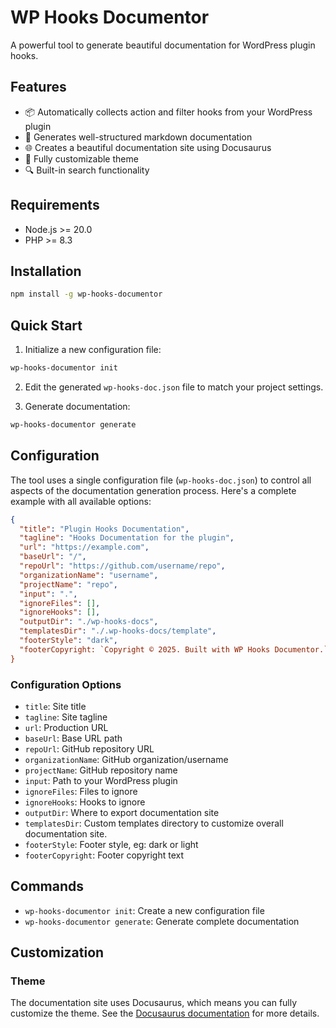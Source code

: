 # WP Hooks Documentor

A powerful tool to generate beautiful documentation for WordPress plugin hooks.

## Features

- 📦 Automatically collects action and filter hooks from your WordPress plugin
- 📝 Generates well-structured markdown documentation
- 🌐 Creates a beautiful documentation site using Docusaurus
- 🎨 Fully customizable theme
- 🔍 Built-in search functionality

## Requirements

- Node.js >= 20.0
- PHP >= 8.3

## Installation

```bash
npm install -g wp-hooks-documentor
```

## Quick Start

1. Initialize a new configuration file:
```bash
wp-hooks-documentor init
```

2. Edit the generated `wp-hooks-doc.json` file to match your project settings.

3. Generate documentation:
```bash
wp-hooks-documentor generate
```

## Configuration

The tool uses a single configuration file (`wp-hooks-doc.json`) to control all aspects of the documentation generation process. Here's a complete example with all available options:

```json
{
  "title": "Plugin Hooks Documentation",
  "tagline": "Hooks Documentation for the plugin",
  "url": "https://example.com",
  "baseUrl": "/",
  "repoUrl": "https://github.com/username/repo",
  "organizationName": "username",
  "projectName": "repo",
  "input": ".",
  "ignoreFiles": [],
  "ignoreHooks": [],
  "outputDir": "./wp-hooks-docs",
  "templatesDir": "./.wp-hooks-docs/template",
  "footerStyle": "dark",
  "footerCopyright: `Copyright © 2025. Built with WP Hooks Documentor.`,
}
```

### Configuration Options

- `title`: Site title
- `tagline`: Site tagline
- `url`: Production URL
- `baseUrl`: Base URL path
- `repoUrl`: GitHub repository URL
- `organizationName`: GitHub organization/username
- `projectName`: GitHub repository name
- `input`: Path to your WordPress plugin
- `ignoreFiles`: Files to ignore
- `ignoreHooks`: Hooks to ignore
- `outputDir`: Where to export documentation site
- `templatesDir`: Custom templates directory to customize overall documentation site.
- `footerStyle`: Footer style, eg: dark or light
- `footerCopyright`: Footer copyright text

## Commands

- `wp-hooks-documentor init`: Create a new configuration file
- `wp-hooks-documentor generate`: Generate complete documentation

## Customization

### Theme

The documentation site uses Docusaurus, which means you can fully customize the theme. See the [Docusaurus documentation](https://docusaurus.io/docs/styling-layout) for more details.

